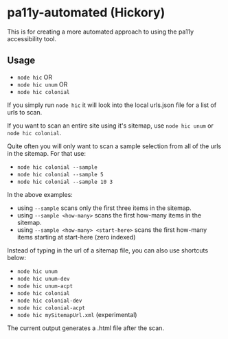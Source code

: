 # pa11y-automated (Hickory)

This is for creating a more automated approach to using the pa11y accessibility tool.

## Usage

* `node hic` OR
* `node hic unum` OR
* `node hic colonial`

If you simply run `node hic` it will look into the local urls.json file for a list of urls to scan.

If you want to scan an entire site using it's sitemap, use `node hic unum` or `node hic colonial`.

Quite often you will only want to scan a sample selection from all of the urls in the sitemap. For that use:

* `node hic colonial --sample`
* `node hic colonial --sample 5`
* `node hic colonial --sample 10 3`

In the above examples:

* using `--sample` scans only the first three items in the sitemap.
* using `--sample <how-many>` scans the first how-many items in the sitemap.
* using `--sample <how-many> <start-here>` scans the first how-many items starting at start-here (zero indexed)

Instead of typing in the url of a sitemap file, you can also use shortcuts below:

* `node hic unum`
* `node hic unum-dev`
* `node hic unum-acpt`
* `node hic colonial`
* `node hic colonial-dev`
* `node hic colonial-acpt`
* `node hic mySitemapUrl.xml` (experimental)

The current output generates a .html file after the scan.
